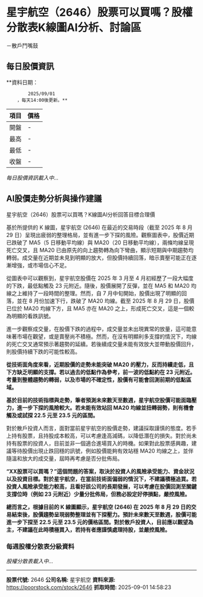 # 星宇航空（2646）股票可以買嗎？股權分散表K線圖AI分析、討論區
－散戶鬥嘴鼓

## 每日股價資訊

**資料日期：
        
            2025/09/01
        ，每天14:00後更新。**

| 項目 | 價格 |
|------|------|
| 開盤 | - |
| 最高 | - |
| 最低 | - |
| 收盤 | - |

*每日股價資訊載入中...*

## AI股價走勢分析與操作建議

星宇航空（2646）股票可以買嗎？K線圖AI分析回答目標合理價

基於所提供的 K 線圖，星宇航空 (2646) 在最近的交易時段（截至 2025 年 8 月 29 日）呈現出疲弱的整理格局，並有進一步下探的風險。觀察圖表中，股價近期已跌破了 MA5（5 日移動平均線）與 MA20（20 日移動平均線），兩條均線呈現死亡交叉，且 MA20 已由原先的向上趨勢轉為向下彎曲，顯示短期與中期趨勢均轉弱。成交量在近期並未見到明顯的放大，但股價持續回落，暗示賣壓可能正在逐漸增強，或市場信心不足。

從圖表中可以觀察到，星宇航空股價在 2025 年 3 月至 4 月初經歷了一段大幅度的下跌，最低點觸及 23 元附近。隨後，股價展開了反彈，並在 MA5 和 MA20 均線之上維持了一段時間的整理。然而，自 7 月中旬開始，股價出現了明顯的回落，並在 8 月份加速下行，跌破了 MA20 均線。截至 2025 年 8 月 29 日，股價已位於 MA20 均線下方，且 MA5 亦在 MA20 之上，形成死亡交叉，這是一個較為明顯的看跌訊號。

進一步觀察成交量，在股價下跌的過程中，成交量並未出現異常的放量，這可能意味著市場在觀望，或是賣壓尚不積極。然而，在沒有明顯利多支撐的情況下，均線的死亡交叉通常預示著趨勢的延續。若後續成交量未能有效放大並帶動股價回升，則股價持續下跌的可能性較高。

**從技術面角度來看，近期股價的走勢未能突破 MA20 的壓力，反而持續走低，且下方缺乏明顯的支撐。若以過去的低點作為參考，前一波的低點約在 23 元附近。考量到整體趨勢的轉弱，以及市場的不確定性，股價有可能會回測前期的低點區域。**

**基於目前的技術指標與走勢，筆者預測未來數天至數週，星宇航空股價可能面臨壓力，進一步下探的風險較大。若未能有效站回 MA20 均線並扭轉弱勢，則有機會觸及或試探 22.5 元至 23.5 元的區間。**

對於散戶投資人而言，面對當前星宇航空的股價走勢，建議採取謹慎的態度。若手上持有股票，且持股成本較高，可以考慮逢高減碼，以降低潛在的損失。對於尚未持有股票的投資人，目前並非一個適合進場買入的時機。如果對此股票感興趣，建議等待股價出現止跌回穩的訊號，例如股價能夠有效站穩 MA20 均線之上，並伴隨溫和放大的成交量，屆時再考慮是否分批佈局。

**“XX股票可以買嗎？”這個問題的答案，取決於投資人的風險承受能力、資金狀況以及投資目標。對於星宇航空，在當前技術面偏弱的情況下，不建議積極追買。若投資人風險承受能力較高，且看好該公司的長期發展，可以考慮在股價回測至關鍵支撐位時（例如 23 元附近）少量分批佈局，但務必設定好停損點，嚴控風險。**

**總而言之，根據目前的 K 線圖顯示，星宇航空 (2646) 在 2025 年 8 月 29 日的交易結束後，股價趨勢呈現弱勢整理並有下探壓力。預計未來數天至數週，股價可能進一步下探至 22.5 元至 23.5 元的價格區間。對於散戶投資人，目前應以觀望為主，不建議在此時積極買入，若持有者應謹慎處理持股，並嚴控風險。**

### 每週股權分散表分級資料

*股權分散表載入中...*

---

**股票代號:** 2646
**公司名稱:** 星宇航空
**資料來源:** https://poorstock.com/stock/2646
**抓取時間:** 2025-09-01 14:58:23